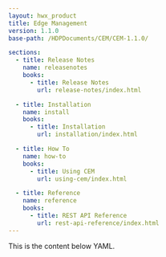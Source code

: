 ```yaml
---
layout: hwx_product
title: Edge Management
version: 1.1.0
base-path: /HDPDocuments/CEM/CEM-1.1.0/

sections:
  - title: Release Notes
    name: releasenotes
    books:
      - title: Release Notes
        url: release-notes/index.html

  - title: Installation
    name: install
    books:
      - title: Installation
        url: installation/index.html

  - title: How To
    name: how-to
    books:
      - title: Using CEM
        url: using-cem/index.html

  - title: Reference
    name: reference
    books:
      - title: REST API Reference
        url: rest-api-reference/index.html
---
```


This is the content below YAML.
